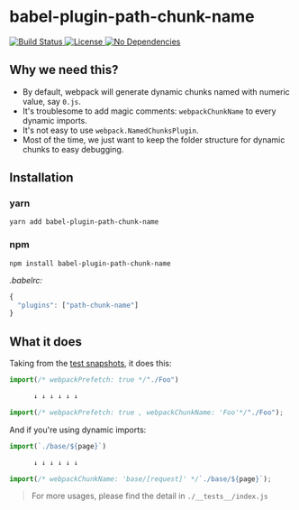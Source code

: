 # babel-plugin-path-chunk-name

<p>
  <a href="https://www.npmjs.com/package/babel-plugin-path-chunk-name">
    <img src="https://img.shields.io/teamcity/codebetter/bt428.svg" alt="Build Status" />
  </a>

  <a href="https://www.npmjs.com/package/babel-plugin-path-chunk-name">
    <img src="https://img.shields.io/npm/l/express.svg" alt="License" />
  </a>

  <a href="https://www.npmjs.com/package/babel-plugin-path-chunk-name">
    <img src="https://img.shields.io/badge/dependencies-none-brightgreen.svg" alt="No Dependencies" />
  </a>
</p>


## Why we need this?

- By default, webpack will generate dynamic chunks named with numeric value, say `0.js`.
- It's troublesome to add magic comments: `webpackChunkName` to every dynamic imports.
- It's not easy to use `webpack.NamedChunksPlugin`.
- Most of the time, we just want to keep the folder structure for dynamic chunks to easy debugging.

## Installation

### yarn
```
yarn add babel-plugin-path-chunk-name
```

### npm 
```
npm install babel-plugin-path-chunk-name
```

*.babelrc:*
```js
{
  "plugins": ["path-chunk-name"]
}
```


## What it does
Taking from the [test snapshots](./__tests__/__snapshots__/index.js.snap), it does this:

```js
import(/* webpackPrefetch: true */"./Foo")

      ↓ ↓ ↓ ↓ ↓ ↓

import(/* webpackPrefetch: true , webpackChunkName: 'Foo'*/"./Foo");
```

And if you're using dynamic imports:

```js
import(`./base/${page}`)

      ↓ ↓ ↓ ↓ ↓ ↓

import(/* webpackChunkName: 'base/[request]' */`./base/${page}`);
```

> For more usages, please find the detail in `./__tests__/index.js`
